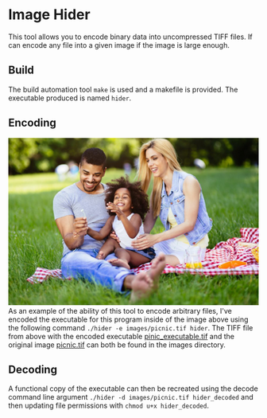 # Image Hider
This tool allows you to encode binary data into
uncompressed TIFF files. If can encode any file
into a given image if the image is large enough.

## Build
The build automation tool `make` is used and a makefile is provided. The executable produced is named `hider`.

## Encoding
![Image with executable](https://github.com/mcnultyc/image-hider/blob/master/images/picnic_executable.tif)<br>
As an example of the ability of this tool to encode arbitrary files, I've encoded the executable for this program inside of the image above using the following command `./hider -e images/picnic.tif hider`. The TIFF file from above with the encoded executable [pinic_executable.tif](images/picnic_executable.tif) and the original image [picnic.tif](images/picnic.tif) can both be found in the images directory.

## Decoding
A functional copy of the executable can then be recreated using the decode command line argument `./hider -d images/picnic.tif hider_decoded` and then updating file permissions with `chmod u+x hider_decoded`.
